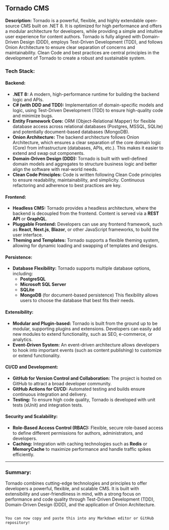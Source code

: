 ## Tornado CMS

**Description:**
Tornado is a powerful, flexible, and highly extendable open-source CMS built on .NET 8. 
It is optimized for high performance and offers a modular architecture for developers, while providing a simple and intuitive user experience for content authors.
Tornado is fully aligned with Domain-Driven Design (DDD), employs Test-Driven Development (TDD), 
and follows Onion Architecture to ensure clear separation of concerns and maintainability. 
Clean Code and best practices are central principles in the development of Tornado to create a robust and sustainable system.

### Tech Stack:

#### Backend:
- **.NET 8:** A modern, high-performance runtime for building the backend logic and APIs.
- **C# (with DDD and TDD):** Implementation of domain-specific models and logic, 
using Test-Driven Development (TDD) to ensure high-quality code and minimize bugs.
- **Entity Framework Core:** ORM (Object-Relational Mapper) for flexible database access across relational databases (Postgres, MSSQL, SQLite) and potentially document-based databases (MongoDB).
- **Onion Architecture:** The backend architecture follows Onion Architecture, which ensures a clear separation of the core domain logic (Core) from infrastructure (databases, APIs, etc.). This makes it easier to extend and swap out components.
- **Domain-Driven Design (DDD):** Tornado is built with well-defined domain models and aggregates to structure business logic and better align the software with real-world needs.
- **Clean Code Principles:** Code is written following Clean Code principles to ensure readability, maintainability, and simplicity. Continuous refactoring and adherence to best practices are key.

#### Frontend:
- **Headless CMS:** Tornado provides a headless architecture, where the backend is decoupled from the frontend. Content is served via a **REST API** or **GraphQL**.
- **Pluggable Frontend:** Developers can use any frontend framework, such as **React**, **Next.js**, **Blazor**, or other JavaScript frameworks, to build the user interface.
- **Theming and Templates:** Tornado supports a flexible theming system, allowing for dynamic loading and swapping of templates and designs.

#### Persistence:
- **Database Flexibility:** Tornado supports multiple database options, including:
  - **PostgreSQL**
  - **Microsoft SQL Server**
  - **SQLite**
  - **MongoDB** (for document-based persistence)
  This flexibility allows users to choose the database that best fits their needs.

#### Extensibility:
- **Modular and Plugin-based:** Tornado is built from the ground up to be modular, supporting plugins and extensions. Developers can easily add new modules to extend functionality, such as SEO, e-commerce, or analytics.
- **Event-Driven System:** An event-driven architecture allows developers to hook into important events (such as content publishing) to customize or extend functionality.

#### CI/CD and Development:
- **GitHub for Version Control and Collaboration:** The project is hosted on GitHub to attract a broad developer community.
- **GitHub Actions for CI/CD:** Automated testing and builds ensure continuous integration and delivery.
- **Testing:** To ensure high code quality, Tornado is developed with unit tests (xUnit) and integration tests.

#### Security and Scalability:
- **Role-Based Access Control (RBAC):** Flexible, secure role-based access to define different permissions for authors, administrators, and developers.
- **Caching:** Integration with caching technologies such as **Redis** or **MemoryCache** to maximize performance and handle traffic spikes efficiently.

---

### Summary:
Tornado combines cutting-edge technologies and principles to offer developers a powerful, flexible, and scalable CMS. It is built with extensibility and user-friendliness in mind, with a strong focus on performance and code quality through Test-Driven Development (TDD), Domain-Driven Design (DDD), and the application of Onion Architecture.
```

You can now copy and paste this into any Markdown editor or GitHub repository!